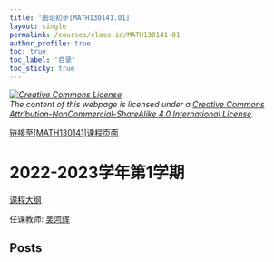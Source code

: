 ```yaml
---
title: '图论初步[MATH130141.01]'
layout: single
permalink: /courses/class-id/MATH130141-01
author_profile: true
toc: true
toc_label: '目录'
toc_sticky: true
---
```



<div class='notice--warning'>
	<p><i><a rel='license' href='http://creativecommons.org/licenses/by-nc-sa/4.0/'><img alt='Creative Commons License' style='border-width:0' src='https://i.creativecommons.org/l/by-nc-sa/4.0/88x31.png' /></a><br /> The content of this webpage is licensed under a <a rel='license' href='http://creativecommons.org/licenses/by-nc-sa/4.0/'>Creative Commons Attribution-NonCommercial-ShareAlike 4.0 International License</a>.</i></p>
</div>

<a href='https://fdu-math.github.io/courses/MATH130141'>链接至[MATH130141]课程页面</a>


# 2022-2023学年第1学期
<a href='https://fdu-math.github.io/courses/syllabus/MATH130141.01-2022-2023-1 (Encrypted).pdf'>课程大纲</a>

任课教师: <a href='https://fdu-math.github.io/teachers/吴河辉'>吴河辉</a>


## Posts

